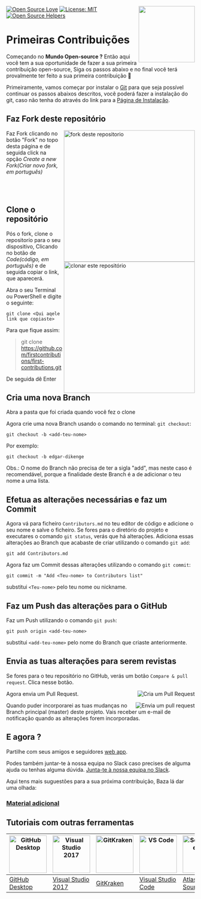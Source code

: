 [![Open Source Love](https://badges.frapsoft.com/os/v1/open-source.svg?v=103)](https://github.com/ellerbrock/open-source-badges/)
[<img align="right" width="150" src="https://firstcontributions.github.io/assets/Readme/join-slack-team.png">](https://join.slack.com/t/firstcontributors/shared_invite/zt-1hg51qkgm-Xc7HxhsiPYNN3ofX2_I8FA)
[![License: MIT](https://img.shields.io/badge/License-MIT-green.svg)](https://opensource.org/licenses/MIT)
[![Open Source Helpers](https://www.codetriage.com/roshanjossey/first-contributions/badges/users.svg)](https://www.codetriage.com/roshanjossey/first-contributions)

# Primeiras Contribuições

Começando no **Mundo Open-source ?** Então aqui você tem a sua oportunidade de fazer a sua primeira contribuição open-source, Siga os passos abaixo e no final você terá provalmente ter feito a sua primeira contribuição 🙂

Primeiramente, vamos começar por instalar o [Git](https://pt.wikipedia.org/wiki/Git) para que seja possível continuar os passos abaixos descritos, você poderá fazer a instalação do git, caso não tenha  do através do link para a [Página de Instalação]( https://help.github.com/articles/set-up-git/ ).


## Faz Fork deste repositório
<img align="right" width="350" src="https://firstcontributions.github.io/assets/Readme/fork.png" alt="fork deste repositorio" />

Faz Fork clicando no botão "Fork" no topo desta página e de seguida click na opção *Create a new Fork(Criar novo fork, em português)*
<br></br><br></br>
## Clone o repositório

<img align="right" width="350" src="https://firstcontributions.github.io/assets/Readme/clone.png" alt="clonar este repositório" />

Pós o fork, clone o repositorío para o seu dispositivo, Clicando no botão de *Code(código, em português)* e de seguida copiar o link, que aparecerá.

Abra o seu Terminal ou PowerShell e digite o seguinte:
```
git clone <Qui aqele link que copiaste>
```
 Para que fique assim:

> git clone https://github.com/firstcontributions/first-contributions.git

De seguida dê Enter


## Cria uma nova Branch

Abra a pasta que foi criada quando você fez o clone

Agora crie uma nova Branch usando o comando no terminal:  `git checkout`:
```
git checkout -b <add-teu-nome>
```

Por exemplo:
```
git checkout -b edgar-dikenge
```
Obs.: O nome do Branch não precisa de ter a sigla "add", mas neste caso é recomendável, porque a finalidade deste Branch é a de adicionar o teu nome a uma lista.

## Efetua as alterações necessárias e faz um Commit

Agora vá para ficheiro `Contributors.md` no teu editor de código e adicione o seu nome e salve o ficheiro. Se fores para o diretório do projeto e executares o comando `git status`, verás que há alterações. Adiciona essas alterações ao Branch que acabaste de criar utilizando o comando `git add`:
```
git add Contributors.md
```
Agora faz um Commit dessas alterações utilizando o comando `git commit`:
```
git commit -m "Add <Teu-nome> to Contributors list"
```
substitui `<Teu-nome>` pelo teu nome ou nickname.

## Faz um Push das alterações para o GitHub

Faz um Push utilizando o comando `git push`:
```
git push origin <add-teu-nome>
```
substitui `<add-teu-nome>` pelo nome do Branch que criaste anteriormente.

## Envia as tuas alterações para serem revistas

Se fores para o teu repositório no GitHub, verás um botão `Compare & pull request`. Clica nesse botão.

<img style="float: right;" src="https://firstcontributions.github.io/assets/Readme/compare-and-pull.png" alt="Cria um Pull Request" />

Agora envia um Pull Request.

<img style="float: right;" src="https://firstcontributions.github.io/assets/Readme/submit-pull-request.png" alt="Envia um pull request" />

Quando puder incorporarei as tuas mudanças no Branch principal (master) deste projeto. Vais receber um e-mail de notificação quando as alterações forem incorporadas.

## E agora ?

Partilhe com seus amigos e seguidores [web app](https://firstcontributions.github.io/#social-share).

 Podes também juntar-te à nossa equipa no Slack caso precises de alguma ajuda ou tenhas alguma dúvida. [Junta-te à nossa equipa no Slack](https://join.slack.com/t/firstcontributors/shared_invite/zt-1hg51qkgm-Xc7HxhsiPYNN3ofX2_I8FA).

Aqui tens mais suguestões para a sua próxima contribuição, Baza lá dar uma olhada:

### [ Material adicional ](../additional-material/translations/Portuguese/additional-material.pt_br.md)

## Tutoriais com outras ferramentas


| <a href="../gui-tool-tutorials/github-desktop-tutorial.md"><img alt="GitHub Desktop" src="https://desktop.github.com/images/desktop-icon.svg" width="100"></a> | <a href="../gui-tool-tutorials/github-windows-vs2017-tutorial.md"><img alt="Visual Studio 2017" src="https://upload.wikimedia.org/wikipedia/commons/c/cd/Visual_Studio_2017_Logo.svg" width="100"></a> | <a href="../gui-tool-tutorials/gitkraken-tutorial.md"><img alt="GitKraken" src="https://firstcontributions.github.io/assets/gui-tool-tutorials/gitkraken-tutorial/gk-icon.png" width="100"></a> | <a href="../gui-tool-tutorials/github-windows-vs-code-tutorial.md"><img alt="VS Code" src="https://upload.wikimedia.org/wikipedia/commons/1/1c/Visual_Studio_Code_1.35_icon.png" width=100></a> | <a href="../gui-tool-tutorials/sourcetree-macos-tutorial.md"><img alt="Sourcetree App" src="https://wac-cdn.atlassian.com/dam/jcr:81b15cde-be2e-4f4a-8af7-9436f4a1b431/Sourcetree-icon-blue.svg" width=100></a> | <a href="../gui-tool-tutorials/github-windows-intellij-tutorial.md"><img alt="IntelliJ IDEA" src="https://upload.wikimedia.org/wikipedia/commons/thumb/9/9c/IntelliJ_IDEA_Icon.svg/512px-IntelliJ_IDEA_Icon.svg.png" width=100></a> |
| --- | --- | --- | --- | --- | --
| [GitHub Desktop](../gui-tool-tutorials/github-desktop-tutorial.md) | [Visual Studio 2017](../gui-tool-tutorials/github-windows-vs2017-tutorial.md) | [GitKraken](../gui-tool-tutorials/gitkraken-tutorial.md) | [Visual Studio Code](../gui-tool-tutorials/github-windows-vs-code-tutorial.md) | [Atlassian Sourcetree](../gui-tool-tutorials/sourcetree-macos-tutorial.md) | [IntelliJ IDEA](../gui-tool-tutorials/github-windows-intellij-tutorial.md) |
